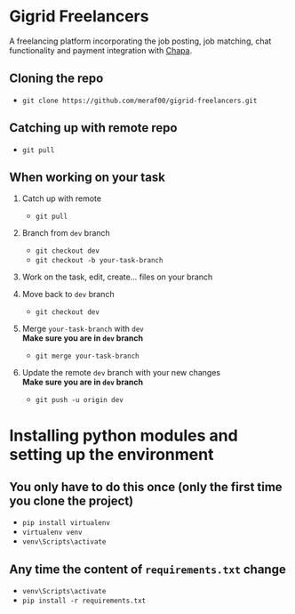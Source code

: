 # Gigrid Freelancers

A freelancing platform incorporating the job posting, job matching, chat functionality and payment integration with [Chapa](https://chapa.co/).

## Cloning the repo
- `git clone https://github.com/meraf00/gigrid-freelancers.git`

## Catching up with remote repo
- `git pull`

## When working on your task
1. Catch up with remote
    - `git pull`

2. Branch from `dev` branch
    - `git checkout dev`
    - `git checkout -b your-task-branch`
    
3. Work on the task, edit, create... files on your branch

4. Move back to `dev` branch
    - `git checkout dev`

5. Merge `your-task-branch` with `dev`<br>
<b>Make sure you are in `dev` branch</b>
    - `git merge your-task-branch`

6. Update the remote `dev` branch with your new changes<br>
<b>Make sure you are in `dev` branch</b>
    - `git push -u origin dev`


# Installing python modules and setting up the environment

## You only have to do this once (only the first time you clone the project)
- `pip install virtualenv`
- `virtualenv venv`
- `venv\Scripts\activate`

## Any time the content of `requirements.txt` change
- `venv\Scripts\activate`
- `pip install -r requirements.txt`
